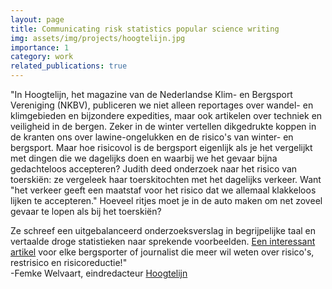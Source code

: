 ```yaml
---
layout: page
title: Communicating risk statistics popular science writing
img: assets/img/projects/hoogtelijn.jpg
importance: 1
category: work
related_publications: true
---
```

<p>
"In Hoogtelijn, het magazine van de Nederlandse Klim- en Bergsport Vereniging (NKBV), publiceren we niet alleen reportages over wandel- en klimgebieden en bijzondere expedities, maar ook artikelen over techniek en veiligheid in de bergen. Zeker in de winter vertellen dikgedrukte koppen in de kranten ons over lawine-ongelukken en de risico's van winter- en bergsport. Maar hoe risicovol is de bergsport eigenlijk als je het vergelijkt met dingen die we dagelijks doen en waarbij we het gevaar bijna gedachteloos accepteren? Judith deed onderzoek naar het risico van toerskiën: ze vergeleek haar toerskitochten met het dagelijks verkeer. Want "het verkeer geeft een maatstaf voor het risico dat we allemaal klakkeloos lijken te accepteren." Hoeveel ritjes moet je in de auto maken om net zoveel gevaar te lopen als bij het toerskiën? 
</p>

<p>Ze schreef een uitgebalanceerd onderzoeksverslag in begrijpelijke taal en vertaalde droge statistieken naar sprekende voorbeelden. <a href="">Een interessant artikel</a> voor elke bergsporter of journalist die meer wil weten over risico's, restrisico en risicoreductie!"<br>-Femke Welvaart, eindredacteur <a href="https://nkbv.nl/actueel/hoogtelijn/">Hoogtelijn</a></p>
